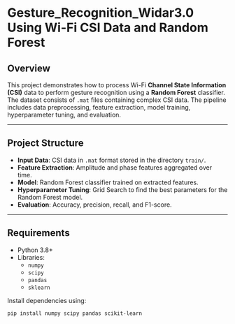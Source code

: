 # Gesture_Recognition_Widar3.0 Using Wi-Fi CSI Data and Random Forest

## Overview
This project demonstrates how to process Wi-Fi **Channel State Information (CSI)** data to perform gesture recognition using a **Random Forest** classifier. The dataset consists of `.mat` files containing complex CSI data. The pipeline includes data preprocessing, feature extraction, model training, hyperparameter tuning, and evaluation.

---

## Project Structure
- **Input Data**: CSI data in `.mat` format stored in the directory `train/`.
- **Feature Extraction**: Amplitude and phase features aggregated over time.
- **Model**: Random Forest classifier trained on extracted features.
- **Hyperparameter Tuning**: Grid Search to find the best parameters for the Random Forest model.
- **Evaluation**: Accuracy, precision, recall, and F1-score.

---

## Requirements
- Python 3.8+
- Libraries:
  - `numpy`
  - `scipy`
  - `pandas`
  - `sklearn`

Install dependencies using:
```bash
pip install numpy scipy pandas scikit-learn
